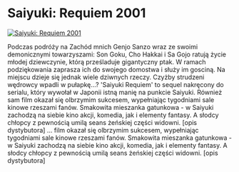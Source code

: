 Saiyuki: Requiem 2001 
=============
[![Saiyuki: Requiem 2001 ](http://vidos.pl/images/player.gif)](http://vidos.pl/saiyuki-requiem-2001)

 Podczas podróży na Zachód mnich Genjo Sanzo wraz ze swoimi demonicznymi towarzyszami: Son Goku, Cho Hakkai i Sa Gojo ratują życie młodej dziewczynie, którą prześladuje gigantyczny ptak. W ramach podziękowania zaprasza ich do swojego domostwa i służy im gosciną. Na miejscu dzieje się jednak wiele dziwnych rzeczy. Czyżby strudzeni wędrowcy wpadli w pułapkę...? 'Saiyuki Requiem' to sequel nakręcony do serialu, który wywołał w Japonii istną manię na punkcie Saiyuki. Również sam film okazał się olbrzymim sukcesem, wypełniając tygodniami sale kinowe rzeszami fanów. Smakowita mieszanka gatunkowa - w Saiyuki zachodzą na siebie kino akcji, komedia, jak i elementy fantasy. A słodcy chłopcy z pewnością umilą seans żeńskiej części widowni. [opis dystybutora]  ... film okazał się olbrzymim sukcesem, wypełniając tygodniami sale kinowe rzeszami fanów. Smakowita mieszanka gatunkowa - w Saiyuki zachodzą na siebie kino akcji, komedia, jak i elementy fantasy. A słodcy chłopcy z pewnością umilą seans żeńskiej części widowni. [opis dystybutora]
